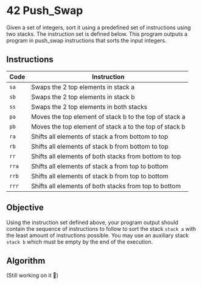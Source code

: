 # 42 Push_Swap

Given a set of integers, sort it using a predefined set of instructions using
two stacks. The instruction set is defined below. This program outputs a program
in push_swap instructions that sorts the input integers.

## Instructions

| Code  | Instruction
| ----  | ------------------------------------------------------ |
| `sa`  | Swaps the 2 top elements in stack a                    |
| `sb`  | Swaps the 2 top elements in stack b                    |
| `ss`  | Swaps the 2 top elements in both stacks                |
| `pa`  | Moves the top element of stack b to the top of stack a |
| `pb`  | Moves the top element of stack a to the top of stack b |
| `ra`  | Shifts all elements of stack a from bottom to top      |
| `rb`  | Shifts all elements of stack b from bottom to top      |
| `rr`  | Shifts all elements of both stacks from bottom to top  |
| `rra` | Shifts all elements of stack a from top to bottom      |
| `rrb` | Shifts all elements of stack b from top to bottom      |
| `rrr` | Shifts all elements of both stacks from top to bottom  |

## Objective

Using the instruction set defined above, your program output should contain the sequence of instructions 
to follow to sort the stack `stack a` with the least amount of instructions possible. You may use an 
auxiliary stack `stack b` which must be empty by the end of the execution.

## Algorithm

(Still working on it :memo:)
